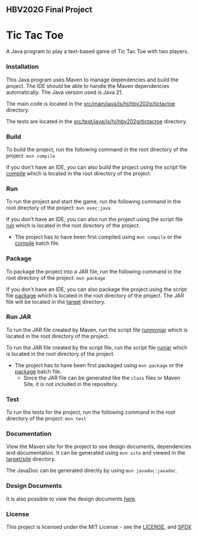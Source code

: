 ## HBV202G Final Project
# Tic Tac Toe
A Java program to play a text-based game of Tic Tac Toe with two players.

### Installation
This Java program uses Maven to manage dependencies and build the project. The IDE should be able to handle the Maven dependencies automatically.
The Java version used is Java 21.

The main code is located in the [src/main/java/is/hi/hbv202g/tictactoe](src/main/java/is/hi/hbv202g/tictactoe) directory.

The tests are located in the [src/test/java/is/hi/hbv202g/tictactoe](src/test/java/is/hi/hbv202g/tictactoe) directory.

### Build
To build the project, run the following command in the root directory of the project:
```mvn compile```

If you don't have an IDE, you can also build the project using the script file [compile](compile.cmd) which is located in the root directory of the project.

### Run
To run the project and start the game, run the following command in the root directory of the project:
```mvn exec:java```

If you don't have an IDE, you can also run the project using the script file [run](run.cmd) which is located in the root directory of the project.
* The project has to have been first compiled using `mvn compile` or the [compile](compile.cmd) batch file.

### Package
To package the project into a JAR file, run the following command in the root directory of the project:
```mvn package```

If you don't have an IDE, you can also package the project using the script file [package](package.cmd) which is located in the root directory of the project.
The JAR file will be located in the [target](target/TicTacToe.jar) directory.

### Run JAR
To run the JAR file created by Maven, run the script file [runmvnjar](runmvnjar.cmd) which is located in the root directory of the project.

To run the JAR file created by the script file, run the script file [runjar](runjar.cmd) which is located in the root directory of the project.
* The project has to have been first packaged using `mvn package` or the [package](package.cmd) batch file.
  * Since the JAR file can be generated like the `class` files or Maven Site, it is not included in the repository.

### Test
To run the tests for the project, run the following command in the root directory of the project:
```mvn test```

### Documentation
View the Maven site for the project to see design documents, dependencies and documentation.
It can be generated using ```mvn site``` and viewed in the [target/site](target/site) directory.

The JavaDoc can be generated directly by using `mvn javadoc:javadoc`.

### Design Documents
It is also possible to view the design documents [here](src/site/markdown/Design.md).

### License
This project is licensed under the MIT License - see the [LICENSE](LICENSE), and [SPDX](https://spdx.org/licenses/MIT.html)

